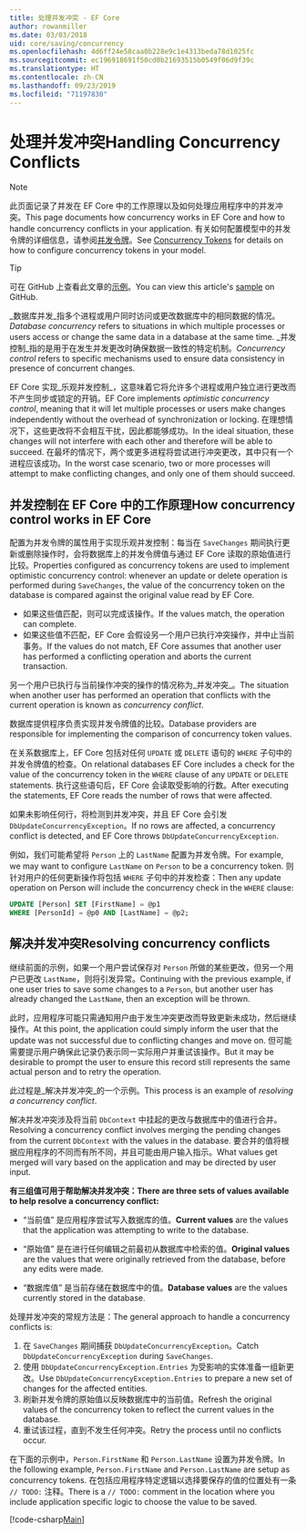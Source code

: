 ```yaml
---
title: 处理并发冲突 - EF Core
author: rowanmiller
ms.date: 03/03/2018
uid: core/saving/concurrency
ms.openlocfilehash: 4d6ff24e58caa0b228e9c1e4313beda78d1025fc
ms.sourcegitcommit: ec196918691f50cd0b21693515b0549f06d9f39c
ms.translationtype: HT
ms.contentlocale: zh-CN
ms.lasthandoff: 09/23/2019
ms.locfileid: "71197830"
---
```

# <a name="handling-concurrency-conflicts"></a><span data-ttu-id="4a6e7-102">处理并发冲突</span><span class="sxs-lookup"><span data-stu-id="4a6e7-102">Handling Concurrency Conflicts</span></span>

> [!NOTE]
> <span data-ttu-id="4a6e7-103">此页面记录了并发在 EF Core 中的工作原理以及如何处理应用程序中的并发冲突。</span><span class="sxs-lookup"><span data-stu-id="4a6e7-103">This page documents how concurrency works in EF Core and how to handle concurrency conflicts in your application.</span></span> <span data-ttu-id="4a6e7-104">有关如何配置模型中的并发令牌的详细信息，请参阅[并发令牌](xref:core/modeling/concurrency)。</span><span class="sxs-lookup"><span data-stu-id="4a6e7-104">See [Concurrency Tokens](xref:core/modeling/concurrency) for details on how to configure concurrency tokens in your model.</span></span>

> [!TIP]
> <span data-ttu-id="4a6e7-105">可在 GitHub 上查看此文章的[示例](https://github.com/aspnet/EntityFramework.Docs/tree/master/samples/core/Saving/Concurrency/)。</span><span class="sxs-lookup"><span data-stu-id="4a6e7-105">You can view this article's [sample](https://github.com/aspnet/EntityFramework.Docs/tree/master/samples/core/Saving/Concurrency/) on GitHub.</span></span>

<span data-ttu-id="4a6e7-106">_数据库并发_指多个进程或用户同时访问或更改数据库中的相同数据的情况。</span><span class="sxs-lookup"><span data-stu-id="4a6e7-106">_Database concurrency_ refers to situations in which multiple processes or users access or change the same data in a database at the same time.</span></span> <span data-ttu-id="4a6e7-107">_并发控制_指的是用于在发生并发更改时确保数据一致性的特定机制。</span><span class="sxs-lookup"><span data-stu-id="4a6e7-107">_Concurrency control_ refers to specific mechanisms used to ensure data consistency in presence of concurrent changes.</span></span>

<span data-ttu-id="4a6e7-108">EF Core 实现_乐观并发控制_，这意味着它将允许多个进程或用户独立进行更改而不产生同步或锁定的开销。</span><span class="sxs-lookup"><span data-stu-id="4a6e7-108">EF Core implements _optimistic concurrency control_, meaning that it will let multiple processes or users make changes independently without the overhead of synchronization or locking.</span></span> <span data-ttu-id="4a6e7-109">在理想情况下，这些更改将不会相互干扰，因此都能够成功。</span><span class="sxs-lookup"><span data-stu-id="4a6e7-109">In the ideal situation, these changes will not interfere with each other and therefore will be able to succeed.</span></span> <span data-ttu-id="4a6e7-110">在最坏的情况下，两个或更多进程将尝试进行冲突更改，其中只有一个进程应该成功。</span><span class="sxs-lookup"><span data-stu-id="4a6e7-110">In the worst case scenario, two or more processes will attempt to make conflicting changes, and only one of them should succeed.</span></span>

## <a name="how-concurrency-control-works-in-ef-core"></a><span data-ttu-id="4a6e7-111">并发控制在 EF Core 中的工作原理</span><span class="sxs-lookup"><span data-stu-id="4a6e7-111">How concurrency control works in EF Core</span></span>

<span data-ttu-id="4a6e7-112">配置为并发令牌的属性用于实现乐观并发控制：每当在 `SaveChanges` 期间执行更新或删除操作时，会将数据库上的并发令牌值与通过 EF Core 读取的原始值进行比较。</span><span class="sxs-lookup"><span data-stu-id="4a6e7-112">Properties configured as concurrency tokens are used to implement optimistic concurrency control: whenever an update or delete operation is performed during `SaveChanges`, the value of the concurrency token on the database is compared against the original value read by EF Core.</span></span>

- <span data-ttu-id="4a6e7-113">如果这些值匹配，则可以完成该操作。</span><span class="sxs-lookup"><span data-stu-id="4a6e7-113">If the values match, the operation can complete.</span></span>
- <span data-ttu-id="4a6e7-114">如果这些值不匹配，EF Core 会假设另一个用户已执行冲突操作，并中止当前事务。</span><span class="sxs-lookup"><span data-stu-id="4a6e7-114">If the values do not match, EF Core assumes that another user has performed a conflicting operation and aborts the current transaction.</span></span>

<span data-ttu-id="4a6e7-115">另一个用户已执行与当前操作冲突的操作的情况称为_并发冲突_。</span><span class="sxs-lookup"><span data-stu-id="4a6e7-115">The situation when another user has performed an operation that conflicts with the current operation is known as _concurrency conflict_.</span></span>

<span data-ttu-id="4a6e7-116">数据库提供程序负责实现并发令牌值的比较。</span><span class="sxs-lookup"><span data-stu-id="4a6e7-116">Database providers are responsible for implementing the comparison of concurrency token values.</span></span>

<span data-ttu-id="4a6e7-117">在关系数据库上，EF Core 包括对任何 `UPDATE` 或 `DELETE` 语句的 `WHERE` 子句中的并发令牌值的检查。</span><span class="sxs-lookup"><span data-stu-id="4a6e7-117">On relational databases EF Core includes a check for the value of the concurrency token in the `WHERE` clause of any `UPDATE` or `DELETE` statements.</span></span> <span data-ttu-id="4a6e7-118">执行这些语句后，EF Core 会读取受影响的行数。</span><span class="sxs-lookup"><span data-stu-id="4a6e7-118">After executing the statements, EF Core reads the number of rows that were affected.</span></span>

<span data-ttu-id="4a6e7-119">如果未影响任何行，将检测到并发冲突，并且 EF Core 会引发 `DbUpdateConcurrencyException`。</span><span class="sxs-lookup"><span data-stu-id="4a6e7-119">If no rows are affected, a concurrency conflict is detected, and EF Core throws `DbUpdateConcurrencyException`.</span></span>

<span data-ttu-id="4a6e7-120">例如，我们可能希望将 `Person` 上的 `LastName` 配置为并发令牌。</span><span class="sxs-lookup"><span data-stu-id="4a6e7-120">For example, we may want to configure `LastName` on `Person` to be a concurrency token.</span></span> <span data-ttu-id="4a6e7-121">则针对用户的任何更新操作将包括 `WHERE` 子句中的并发检查：</span><span class="sxs-lookup"><span data-stu-id="4a6e7-121">Then any update operation on Person will include the concurrency check in the `WHERE` clause:</span></span>

``` sql
UPDATE [Person] SET [FirstName] = @p1
WHERE [PersonId] = @p0 AND [LastName] = @p2;
```

## <a name="resolving-concurrency-conflicts"></a><span data-ttu-id="4a6e7-122">解决并发冲突</span><span class="sxs-lookup"><span data-stu-id="4a6e7-122">Resolving concurrency conflicts</span></span>

<span data-ttu-id="4a6e7-123">继续前面的示例，如果一个用户尝试保存对 `Person` 所做的某些更改，但另一个用户已更改 `LastName`，则将引发异常。</span><span class="sxs-lookup"><span data-stu-id="4a6e7-123">Continuing with the previous example, if one user tries to save some changes to a `Person`, but another user has already changed the `LastName`, then an exception will be thrown.</span></span>

<span data-ttu-id="4a6e7-124">此时，应用程序可能只需通知用户由于发生冲突更改而导致更新未成功，然后继续操作。</span><span class="sxs-lookup"><span data-stu-id="4a6e7-124">At this point, the application could simply inform the user that the update was not successful due to conflicting changes and move on.</span></span> <span data-ttu-id="4a6e7-125">但可能需要提示用户确保此记录仍表示同一实际用户并重试该操作。</span><span class="sxs-lookup"><span data-stu-id="4a6e7-125">But it may be desirable to prompt the user to ensure this record still represents the same actual person and to retry the operation.</span></span>

<span data-ttu-id="4a6e7-126">此过程是_解决并发冲突_的一个示例。</span><span class="sxs-lookup"><span data-stu-id="4a6e7-126">This process is an example of _resolving a concurrency conflict_.</span></span>

<span data-ttu-id="4a6e7-127">解决并发冲突涉及将当前 `DbContext` 中挂起的更改与数据库中的值进行合并。</span><span class="sxs-lookup"><span data-stu-id="4a6e7-127">Resolving a concurrency conflict involves merging the pending changes from the current `DbContext` with the values in the database.</span></span> <span data-ttu-id="4a6e7-128">要合并的值将根据应用程序的不同而有所不同，并且可能由用户输入指示。</span><span class="sxs-lookup"><span data-stu-id="4a6e7-128">What values get merged will vary based on the application and may be directed by user input.</span></span>

<span data-ttu-id="4a6e7-129">**有三组值可用于帮助解决并发冲突：**</span><span class="sxs-lookup"><span data-stu-id="4a6e7-129">**There are three sets of values available to help resolve a concurrency conflict:**</span></span>

* <span data-ttu-id="4a6e7-130">“当前值”  是应用程序尝试写入数据库的值。</span><span class="sxs-lookup"><span data-stu-id="4a6e7-130">**Current values** are the values that the application was attempting to write to the database.</span></span>

* <span data-ttu-id="4a6e7-131">“原始值”  是在进行任何编辑之前最初从数据库中检索的值。</span><span class="sxs-lookup"><span data-stu-id="4a6e7-131">**Original values** are the values that were originally retrieved from the database, before any edits were made.</span></span>

* <span data-ttu-id="4a6e7-132">“数据库值”  是当前存储在数据库中的值。</span><span class="sxs-lookup"><span data-stu-id="4a6e7-132">**Database values** are the values currently stored in the database.</span></span>

<span data-ttu-id="4a6e7-133">处理并发冲突的常规方法是：</span><span class="sxs-lookup"><span data-stu-id="4a6e7-133">The general approach to handle a concurrency conflicts is:</span></span>

1. <span data-ttu-id="4a6e7-134">在 `SaveChanges` 期间捕获 `DbUpdateConcurrencyException`。</span><span class="sxs-lookup"><span data-stu-id="4a6e7-134">Catch `DbUpdateConcurrencyException` during `SaveChanges`.</span></span>
2. <span data-ttu-id="4a6e7-135">使用 `DbUpdateConcurrencyException.Entries` 为受影响的实体准备一组新更改。</span><span class="sxs-lookup"><span data-stu-id="4a6e7-135">Use `DbUpdateConcurrencyException.Entries` to prepare a new set of changes for the affected entities.</span></span>
3. <span data-ttu-id="4a6e7-136">刷新并发令牌的原始值以反映数据库中的当前值。</span><span class="sxs-lookup"><span data-stu-id="4a6e7-136">Refresh the original values of the concurrency token to reflect the current values in the database.</span></span>
4. <span data-ttu-id="4a6e7-137">重试该过程，直到不发生任何冲突。</span><span class="sxs-lookup"><span data-stu-id="4a6e7-137">Retry the process until no conflicts occur.</span></span>

<span data-ttu-id="4a6e7-138">在下面的示例中，`Person.FirstName` 和 `Person.LastName` 设置为并发令牌。</span><span class="sxs-lookup"><span data-stu-id="4a6e7-138">In the following example, `Person.FirstName` and `Person.LastName` are setup as concurrency tokens.</span></span> <span data-ttu-id="4a6e7-139">在包括应用程序特定逻辑以选择要保存的值的位置处有一条 `// TODO:` 注释。</span><span class="sxs-lookup"><span data-stu-id="4a6e7-139">There is a `// TODO:` comment in the location where you include application specific logic to choose the value to be saved.</span></span>

[!code-csharp[Main](../../../samples/core/Saving/Concurrency/Sample.cs?name=ConcurrencyHandlingCode&highlight=34-35)]
